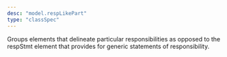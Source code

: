 ```yaml
---
desc: "model.respLikePart"
type: "classSpec"
---
```


Groups elements that delineate particular responsibilities as opposed to the respStmt
element that provides for generic statements of responsibility.